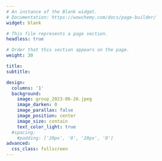 ```yaml
---
# An instance of the Blank widget.
# Documentation: https://wowchemy.com/docs/page-builder/
widget: blank

# This file represents a page section.
headless: true

# Order that this section appears on the page.
weight: 30

title:
subtitle:

design:
  columns: '1'
  background:
    image: group_2023-06-26.jpeg
    image_darken: 0
    image_parallax: false
    image_position: center
    image_size: contain
    text_color_light: true
  #spacing:
    #padding: ['20px', '0', '20px', '0']
advanced:
  css_class: fullscreen
---
```


